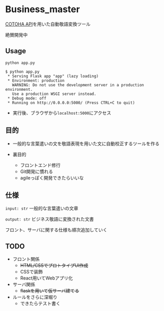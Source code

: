 # Business_master
[COTOHA API](https://api.ce-cotoha.com/contents/index.html)を用いた自動敬語変換ツール

絶賛開発中

## Usage

`python app.py`

```
$ python app.py
 * Serving Flask app "app" (lazy loading)
 * Environment: production
   WARNING: Do not use the development server in a production environment.
   Use a production WSGI server instead.
 * Debug mode: off
 * Running on http://0.0.0.0:5000/ (Press CTRL+C to quit)

```

- 実行後、ブラウザから`localhost:5000`にアクセス



## 目的
- 一般的な言葉遣いの文を敬語表現を用いた文に自動校正するツールを作る

- 裏目的
  - フロントエンド修行
  - Git開発に慣れる
  - agileっぽく開発できたらいいな

## 仕様
`input: str` 一般的な言葉遣いの文章

`output: str` ビジネス敬語に変換された文書

フロント、サーバに関する仕様も順次追加していく



## TODO
- フロント関係
   - ~~HTML/CSSでプロトタイプUI作成~~
   - CSSで装飾
   - React用いてWebアプリ化
- サーバ関係
   - ~~flaskを用いて仮サーバ建てる~~
- ルールをさらに深堀り
   - できたらテスト書く
